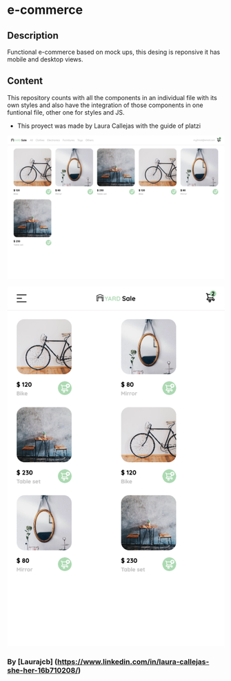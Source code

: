 # e-commerce
## Description
Functional e-commerce based on mock ups, this desing is reponsive it has mobile and desktop views.

## Content
This repository counts with all the components in an individual file with its own styles and 
also have the integration of those components in one funtional file, other one for styles and JS.

* This proyect was made by Laura Callejas with the guide of platzi


![Desktop view](https://github.com/Laurajcb/e-commerce/blob/main/assets/127.0.0.1_5500_%20(1).png)

![Mobile view](https://github.com/Laurajcb/e-commerce/blob/main/assets/mobileV.png)


### By [Laurajcb] (https://www.linkedin.com/in/laura-callejas-she-her-16b710208/)
